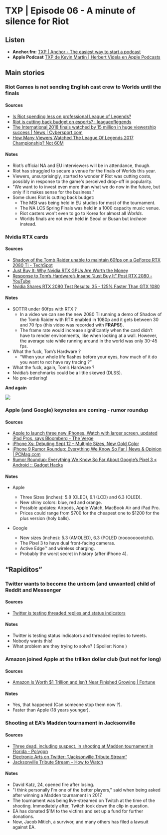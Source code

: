 # TXP | Episode 06 - A minute of silence for Riot

## Listen
- **Anchor.fm:**  [TXP | Anchor - The easiest way to start a podcast](https://anchor.fm/txpod)
- **Apple Podcast** [TXP de Kevin Martin | Herbert Videla en Apple Podcasts](https://itunes.apple.com/pe/podcast/txp/id1338395451?mt=2)

## Main stories

### Riot Games is not sending English cast crew to Worlds until the finals

#### Sources
- [Is Riot spending less on professional League of Legends?](https://www.engadget.com/2018/08/30/riot-cost-cutting-league-legends-esports/)
- [Riot is cutting back budget on esports? : leagueoflegends](https://www.reddit.com/r/leagueoflegends/comments/9aqbes/riot_is_cutting_back_budget_on_esports/e4y4som/)
- [The International 2018 finals watched by 15 million in huge viewership success  | News  | Cybersport.com](https://cybersport.com/post/ti8-15-million-huge-viewership-success)
- [How Many Viewers Watched The League Of Legends 2017 Championship? Not 60M](https://medium.com/@mannyanekal/how-many-viewers-watched-the-league-of-legends-2017-championship-not-60m-b02e6171d5b)

#### Notes
- Riot’s official NA and EU interviewers will be in attendance, though.
- Riot has struggled to secure a venue for the finals of Worlds this year.
- Viewers, unsurprisingly, started to wonder if Riot was cutting costs, possibly in response to the game's perceived drop-off in popularity.
- "We want to to invest even more than what we do now in the future, but only if it makes sense for the business."
- Some clues Riot is cutting back budget:
	- The MSI was being held in EU studios for most of the tournament.
	- The NA LCS Spring Finals was held in a 1000 capacity music venue.
	- Riot casters won't even to go to Korea for almost all *Worlds*.
	- Worlds finals are not even held in Seoul or Busan but *Incheon* instead.

### Nvidia RTX cards

#### Sources
- [Shadow of the Tomb Raider unable to maintain 60fps on a GeForce RTX 2080 Ti - TechSpot](https://www.techspot.com/news/76073-shadow-tomb-raider-unable-maintain-60fps-geforce-rtx.html)
- [Just Buy It: Why Nvidia RTX GPUs Are Worth the Money](https://www.tomshardware.com/news/nvidia-rtx-gpus-worth-the-money,37689.html)
- [Response to Tom’s Hardware’s Insane “Just Buy It” Post RTX 2080 - YouTube](https://www.youtube.com/watch?v=tu7pxJXBBn8)
- [Nvidia Shares RTX 2080 Test Results: 35 - 125% Faster Than GTX 1080](https://www.tomshardware.com/news/nvidia-rtx-2080-gaming-benchmarks-rasterized,37679.html)

#### Notes
- SOTTR under 60fps with RTX ?
	- In a video we can see the new 2080 Ti  running a demo of Shadow of the Tomb Raider with RTX enabled in 1080p and it gets between 30 and 70 fps (this video was recorded with **FRAPS!**).
	- The frame rate would increase significantly when the card didn’t have to render environments, like when looking at a wall. However, the average rate while running around in the world was only 30-45 fps.
- What the fuck, Tom’s Hardware ?
	- “When your whole life flashes before your eyes, how much of it do you want to not have ray tracing ?”
- What the fuck, again, Tom’s Hardware ?
- Nvidia’s benchmarks could be a little skewed (DLSS).
- No pre-ordering!

**And again**

![](https://media.giphy.com/media/8UHQLZxe0annUgaL8Y/giphy.gif)

### Apple (and Google) keynotes are coming - rumor roundup

#### Sources
- [Apple to launch three new iPhones, Watch with larger screen, updated iPad Pros, says Bloomberg - The Verge](https://www.theverge.com/2018/8/27/17785594/apple-iphone-xs-september-launch-three-new-devices-rumors)
- [iPhone Xs: Debuting Sept 12 – Multiple Sizes, New Gold Color](https://www.macrumors.com/roundup/iphone-xs/)
- [iPhone 9 Rumor Roundup: Everything We Know So Far | News & Opinion | PCMag.com](https://www.pcmag.com/news/362451/iphone-9-rumor-roundup-everything-we-know-so-far)
- [Rumor Roundup: Everything We Know So Far About Google’s Pixel 3 « Android :: Gadget Hacks](https://android.gadgethacks.com/news/rumor-roundup-everything-we-know-so-far-about-googles-pixel-3-0183916/)

#### Notes
- Apple
	- Three Sizes (inches): 5.8 (OLED), 6.1 (LCD) and 6.3 (OLED).
	- New shiny colors: blue, red and orange.
	- Possible updates: Airpods, Apple Watch, MacBook Air and iPad Pro.
	- Prices could range from $700 for the cheapest one to $1200 for the plus version (holy balls).

- Google
	- New sizes (inches): 5.3 (AMOLED), 6.3 (POLED (nooooooootch)).
	- The Pixel 3 to have dual front-facing cameras.
	- Active Edge™ and wireless charging.
	- Probably the worst secret in history (after iPhone 4).

## “Rapiditos”

### Twitter wants to become the unborn (and unwanted) child of Reddit and Messenger

#### Sources
- [Twitter is testing threaded replies and status indicators](https://www.engadget.com/2018/09/01/twitter-threaded-replies-status-indicators/)

#### Notes
- Twitter is testing status indicators and threaded replies to tweets.
- Nobody wants this!
- What problem are they trying to solve? ( Spoiler: None )


### Amazon joined Apple at the trillion dollar club (but not for long)

#### Sources
- [Amazon Is Worth $1 Trillion and Isn’t Near Finished Growing | Fortune](http://fortune.com/2018/09/05/amazon-stock-today-trillion-valuation-market-cap/)

#### Notes
- Yes, that happened (Can someone stop them now ?).
- Faster than Apple (18 years younger).

### Shooting at EA’s Madden tournament in Jacksonville

#### Sources
- [Three dead, including suspect, in shooting at Madden tournament in Florida - Polygon](https://www.polygon.com/2018/8/26/17783924/madden-tournament-shooting-jacksonville-florida)
- [Electronic Arts on Twitter: “Jacksonville Tribute Stream“](https://twitter.com/EA/status/1034998313731256321)
- [Jacksonville Tribute Stream – How to Watch](https://www.ea.com/games/madden-nfl/madden-nfl-19/news/jacksonville-tribute-stream-how-to-watch)

#### Notes
- David Katz, 24, opened fire after losing.
- "I think personally I'm one of the better players," said when being asked after winning a Madden tournament in 2017.
- The tournament was being live-streamed on Twitch at the time of the shooting. Immediately after, Twitch took down the clip in question.
- EA has donated $1M to the victims and set up a fund for further donations.
- Now, Jacob Mitich, a survivor, and many others has filed a lawsuit against EA.
